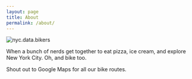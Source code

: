 ```yaml
---
layout: page
title: About
permalink: /about/
---
```

![nyc.data.bikers](https://github.com/veeps/veeps.github.io/blob/master/biker.png?raw=true)

When a bunch of nerds get together to eat pizza, ice cream, and explore New York City.
Oh, and bike too.

Shout out to Google Maps for all our bike routes.